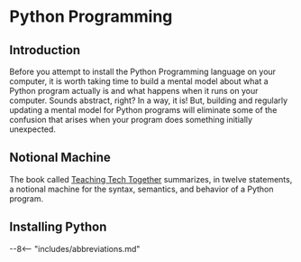 # Python Programming

## Introduction

Before you attempt to install the Python Programming language on your computer,
it is worth taking time to build a mental model about what a Python program
actually is and what happens when it runs on your computer. Sounds abstract,
right? In a way, it is! But, building and regularly updating a mental model for
Python programs will eliminate some of the confusion that arises when your
program does something initially unexpected.

## Notional Machine

[//]: # (Note that the phrase "notional machine" must appear on one line)

The book called [Teaching Tech
Together](https://teachtogether.tech/en/index.html) summarizes, in twelve
statements, a notional machine for the syntax, semantics, and behavior of a
Python program.

## Installing Python


--8<-- "includes/abbreviations.md"
